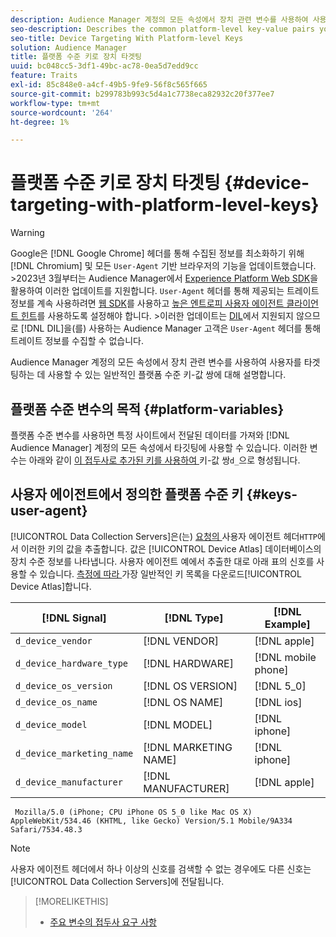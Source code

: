 ```yaml
---
description: Audience Manager 계정의 모든 속성에서 장치 관련 변수를 사용하여 사용자를 타겟팅하는 데 사용할 수 있는 일반적인 플랫폼 수준 키-값 쌍에 대해 설명합니다.
seo-description: Describes the common platform-level key-value pairs you can use to target users with device-related variables across all properties in your Audience Manager account.
seo-title: Device Targeting With Platform-level Keys
solution: Audience Manager
title: 플랫폼 수준 키로 장치 타겟팅
uuid: bc048cc5-3df1-49bc-ac78-0ea5d7edd9cc
feature: Traits
exl-id: 85c848e0-a4cf-49b5-9fe9-56f8c565f665
source-git-commit: b299783b993c5d4a1c7738eca82932c20f377ee7
workflow-type: tm+mt
source-wordcount: '264'
ht-degree: 1%

---
```


# 플랫폼 수준 키로 장치 타겟팅 {#device-targeting-with-platform-level-keys}

>[!WARNING]
>
>Google은 [!DNL Google Chrome] 헤더를 통해 수집된 정보를 최소화하기 위해 [!DNL Chromium] 및 모든 `User-Agent` 기반 브라우저의 기능을 업데이트했습니다.
>&#x200B;>2023년 3월부터는 Audience Manager에서 [Experience Platform Web SDK](https://experienceleague.adobe.com/docs/experience-platform/edge/home.html?lang=ko)을 활용하여 이러한 업데이트를 지원합니다. `User-Agent` 헤더를 통해 제공되는 트레이트 정보를 계속 사용하려면 [웹 SDK](https://experienceleague.adobe.com/docs/experience-platform/edge/home.html?lang=ko)를 사용하고 [높은 엔트로피 사용자 에이전트 클라이언트 힌트](https://experienceleague.adobe.com/docs/experience-platform/edge/fundamentals/user-agent-client-hints.html?lang=ko)를 사용하도록 설정해야 합니다.
>&#x200B;>이러한 업데이트는 [DIL](../../../using/dil/dil-overview.md)에서 지원되지 않으므로 [!DNL DIL]을(를) 사용하는 Audience Manager 고객은 `User-Agent` 헤더를 통해 트레이트 정보를 수집할 수 없습니다.

Audience Manager 계정의 모든 속성에서 장치 관련 변수를 사용하여 사용자를 타겟팅하는 데 사용할 수 있는 일반적인 플랫폼 수준 키-값 쌍에 대해 설명합니다.

## 플랫폼 수준 변수의 목적 {#platform-variables}

<!-- c_tb_device_targeting.xml -->

플랫폼 수준 변수를 사용하면 특정 사이트에서 전달된 데이터를 가져와 [!DNL Audience Manager] 계정의 모든 속성에서 타깃팅에 사용할 수 있습니다. 이러한 변수는 아래와 같이 [이 접두사로 추가된 키를 사용하여 ](../../reference/key-value-pairs-explained.md)키-값 쌍`d_`으로 형성됩니다.

## 사용자 에이전트에서 정의한 플랫폼 수준 키 {#keys-user-agent}

[!UICONTROL Data Collection Servers]은(는) [ 요청의 ](https://www.w3.org/Protocols/rfc2616/rfc2616-sec14.html#sec14.43)사용자 에이전트 헤더`HTTP`에서 이러한 키의 값을 추출합니다. 값은 [!UICONTROL Device Atlas] 데이터베이스의 장치 수준 정보를 나타냅니다. 사용자 에이전트 예에서 추출한 대로 아래 표의 신호를 사용할 수 있습니다. [ 측정에 따라 ](assets/device_keys.csv)가장 일반적인 키 목록을 다운로드[!UICONTROL Device Atlas]합니다.

| [!DNL Signal] | [!DNL Type] | [!DNL Example] |
|---|---|---|
| `d_device_vendor` | [!DNL VENDOR] | [!DNL apple] |
| `d_device_hardware_type` | [!DNL HARDWARE] | [!DNL mobile phone] |
| `d_device_os_version` | [!DNL OS VERSION] | [!DNL 5_0] |
| `d_device_os_name` | [!DNL OS NAME] | [!DNL ios] |
| `d_device_model` | [!DNL MODEL] | [!DNL iphone] |
| `d_device_marketing_name` | [!DNL MARKETING NAME] | [!DNL iphone] |
| `d_device_manufacturer` | [!DNL MANUFACTURER] | [!DNL apple] |

```
 Mozilla/5.0 (iPhone; CPU iPhone OS 5_0 like Mac OS X) AppleWebKit/534.46 (KHTML, like Gecko) Version/5.1 Mobile/9A334 Safari/7534.48.3
```

>[!NOTE]
>
>사용자 에이전트 헤더에서 하나 이상의 신호를 검색할 수 없는 경우에도 다른 신호는 [!UICONTROL Data Collection Servers]에 전달됩니다.

>[!MORELIKETHIS]
>
>* [주요 변수의 접두사 요구 사항](../../features/traits/trait-variable-prefixes.md)
